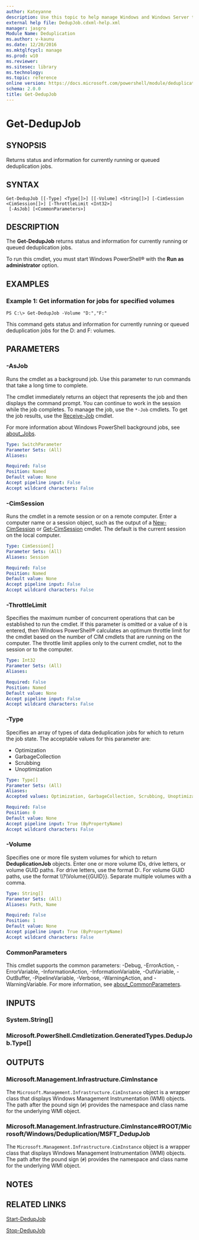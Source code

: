 ```yaml
---
author: Kateyanne
description: Use this topic to help manage Windows and Windows Server technologies with Windows PowerShell.
external help file: DedupJob.cdxml-help.xml
manager: jasgro
Module Name: Deduplication
ms.author: v-kaunu
ms.date: 12/20/2016
ms.mktglfcycl: manage
ms.prod: w10
ms.reviewer: 
ms.sitesec: library
ms.technology: 
ms.topic: reference
online version: https://docs.microsoft.com/powershell/module/deduplication/get-dedupjob?view=windowsserver2016-ps&wt.mc_id=ps-gethelp
schema: 2.0.0
title: Get-DedupJob
---
```


# Get-DedupJob

## SYNOPSIS
Returns status and information for currently running or queued deduplication jobs.

## SYNTAX

```
Get-DedupJob [[-Type] <Type[]>] [[-Volume] <String[]>] [-CimSession <CimSession[]>] [-ThrottleLimit <Int32>]
 [-AsJob] [<CommonParameters>]
```

## DESCRIPTION
The **Get-DedupJob** returns status and information for currently running or queued deduplication jobs.

To run this cmdlet, you must start Windows PowerShell® with the **Run as administrator** option.

## EXAMPLES

### Example 1: Get information for jobs for specified volumes
```
PS C:\> Get-DedupJob -Volume "D:","F:"
```

This command gets status and information for currently running or queued deduplication jobs for the D: and F: volumes.

## PARAMETERS

### -AsJob
Runs the cmdlet as a background job. Use this parameter to run commands that take a long time to complete. 

The cmdlet immediately returns an object that represents the job and then displays the command prompt. 
You can continue to work in the session while the job completes. 
To manage the job, use the `*-Job` cmdlets. 
To get the job results, use the [Receive-Job](https://go.microsoft.com/fwlink/?LinkID=113372) cmdlet. 

For more information about Windows PowerShell background jobs, see [about_Jobs](https://go.microsoft.com/fwlink/?LinkID=113251).

```yaml
Type: SwitchParameter
Parameter Sets: (All)
Aliases: 

Required: False
Position: Named
Default value: None
Accept pipeline input: False
Accept wildcard characters: False
```

### -CimSession
Runs the cmdlet in a remote session or on a remote computer.
Enter a computer name or a session object, such as the output of a [New-CimSession](https://docs.microsoft.com/powershell/module/cimcmdlets/new-cimsession) or [Get-CimSession](https://go.microsoft.com/fwlink/p/?LinkId=227966) cmdlet.
The default is the current session on the local computer.

```yaml
Type: CimSession[]
Parameter Sets: (All)
Aliases: Session

Required: False
Position: Named
Default value: None
Accept pipeline input: False
Accept wildcard characters: False
```

### -ThrottleLimit
Specifies the maximum number of concurrent operations that can be established to run the cmdlet.
If this parameter is omitted or a value of `0` is entered, then Windows PowerShell® calculates an optimum throttle limit for the cmdlet based on the number of CIM cmdlets that are running on the computer.
The throttle limit applies only to the current cmdlet, not to the session or to the computer.

```yaml
Type: Int32
Parameter Sets: (All)
Aliases: 

Required: False
Position: Named
Default value: None
Accept pipeline input: False
Accept wildcard characters: False
```

### -Type
Specifies an array of types of data deduplication jobs for which to return the job state.
The acceptable values for this parameter are:

- Optimization 
- GarbageCollection 
- Scrubbing 
- Unoptimization

```yaml
Type: Type[]
Parameter Sets: (All)
Aliases: 
Accepted values: Optimization, GarbageCollection, Scrubbing, Unoptimization

Required: False
Position: 0
Default value: None
Accept pipeline input: True (ByPropertyName)
Accept wildcard characters: False
```

### -Volume
Specifies one or more file system volumes for which to return **DeduplicationJob** objects.
Enter one or more volume IDs, drive letters, or volume GUID paths.
For drive letters, use the format D:.
For volume GUID paths, use the format \\\\?\Volume{{GUID}}\.
Separate multiple volumes with a comma.

```yaml
Type: String[]
Parameter Sets: (All)
Aliases: Path, Name

Required: False
Position: 1
Default value: None
Accept pipeline input: True (ByPropertyName)
Accept wildcard characters: False
```

### CommonParameters
This cmdlet supports the common parameters: -Debug, -ErrorAction, -ErrorVariable, -InformationAction, -InformationVariable, -OutVariable, -OutBuffer, -PipelineVariable, -Verbose, -WarningAction, and -WarningVariable. For more information, see [about_CommonParameters](https://go.microsoft.com/fwlink/?LinkID=113216).

## INPUTS

### System.String[]

### Microsoft.PowerShell.Cmdletization.GeneratedTypes.DedupJob.Type[]

## OUTPUTS

### Microsoft.Management.Infrastructure.CimInstance
The `Microsoft.Management.Infrastructure.CimInstance` object is a wrapper class that displays Windows Management Instrumentation (WMI) objects.
The path after the pound sign (`#`) provides the namespace and class name for the underlying WMI object.

### Microsoft.Management.Infrastructure.CimInstance#ROOT/Microsoft/Windows/Deduplication/MSFT_DedupJob
The `Microsoft.Management.Infrastructure.CimInstance` object is a wrapper class that displays Windows Management Instrumentation (WMI) objects.
The path after the pound sign (`#`) provides the namespace and class name for the underlying WMI object.

## NOTES

## RELATED LINKS

[Start-DedupJob](./Start-DedupJob.md)

[Stop-DedupJob](./Stop-DedupJob.md)

